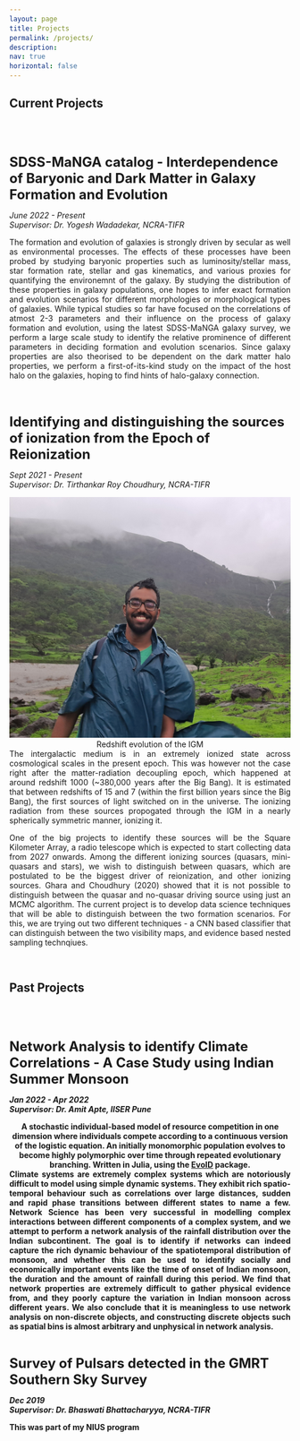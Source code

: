 ```yaml
---
layout: page
title: Projects
permalink: /projects/
description:
nav: true
horizontal: false
---
```


## <b> Current Projects </b>
<br>

<b> <font size="5">  
SDSS-MaNGA catalog - Interdependence of Baryonic and Dark Matter in Galaxy Formation and Evolution
</font>  </b> 

<i> June 2022 - Present <br>
Supervisor: Dr. Yogesh Wadadekar, NCRA-TIFR</i>


<div style="text-align: justify">
The formation and evolution of galaxies is strongly driven by secular as well as environmental processes. The effects of these processes have been probed by studying baryonic properties such as luminosity/stellar mass, star formation rate, stellar and gas kinematics, and various proxies for quantifying the environemnt of the galaxy. By studying the distribution of these properties in galaxy populations, one hopes to infer exact formation and evolution scenarios for different morphologies or morphological types of galaxies. While typical studies so far have focused on the correlations of atmost 2-3 parameters and their influence on the process of galaxy formation and evolution, using the latest SDSS-MaNGA galaxy survey, we perform a large scale study to identify the relative prominence of different parameters in deciding formation and evolution scenarios. Since galaxy properties are also theorised to be dependent on the dark matter halo properties, we perform a first-of-its-kind study on the impact of the host halo on the galaxies, hoping to find hints of halo-galaxy connection. 
</div>

<br>

<b> <font size="5">  
Identifying and distinguishing the sources of ionization from the Epoch of Reionization
</font>  </b> 

<i> Sept 2021 - Present <br>
Supervisor: Dr. Tirthankar Roy Choudhury, NCRA-TIFR</i>

<div class="row">
    <div class="col-sm mt-3 mt-md-0" style="text-align: center">
        <img class="img-fluid rounded z-depth-1" width = "700" height = "430" src="/assets/img/prof_pic.jpg" alt="" title="" />
    </div>                                              
</div>

<div class="caption" style="text-align: center">
	Redshift evolution of the IGM
</div>


<div style="text-align: justify">
The intergalactic medium is in an extremely ionized state across cosmological scales in the present epoch. This was however not the case right after the matter-radiation decoupling epoch, which happened at around redshift 1000 (~380,000 years after the Big Bang). It is estimated that between redshifts of 15 and 7 (within the first billion years since the Big Bang), the first sources of light switched on in the universe. The ionizing radiation from these sources propogated through the IGM in a nearly spherically symmetric manner, ionizing it.

One of the big projects to identify these sources will be the Square Kilometer Array, a radio telescope which is expected to start collecting data from 2027 onwards. Among the different ionizing sources (quasars, mini-quasars and stars), we wish to distinguish between quasars, which are postulated to be the biggest driver of reionization, and other ionizing sources. Ghara and Choudhury (2020) showed that it is not possible to distinguish between the quasar and no-quasar driving source using just an MCMC algorithm. The current project is to develop data science techniques that will be able to distinguish between the two formation scenarios. For this, we are trying out two different techniques - a CNN based classifier that can distinguish between the two visibility maps, and evidence based nested sampling technqiues. 
</div>

<br>

## <b> Past Projects
<br>

<b> <font size="5">  
Network Analysis to identify Climate Correlations - A Case Study using Indian Summer Monsoon
</font>  </b> 

<i> Jan 2022 - Apr 2022 <br>
Supervisor: Dr. Amit Apte, IISER Pune</i>


<div class="caption" style="text-align: center">
    A stochastic individual-based model of resource competition in one dimension where individuals compete according to a continuous version of the logistic equation. An initially monomorphic population evolves to become highly polymorphic over time through repeated evolutionary branching. Written in Julia, using the <a href = "https://github.com/vboussange/EvoId.jl">EvoID</a> package.
</div>

<div style="text-align: justify">
Climate systems are extremely complex systems which are notoriously difficult to model using simple dynamic systems. They exhibit rich spatio-temporal behaviour such as correlations over large distances, sudden and rapid phase transitions between different states to name a few. Network Science has been very successful in modelling complex interactions between different components of a complex system, and we attempt to perform a network analysis of the rainfall distribution over the Indian subcontinent. The goal is to identify if networks can indeed capture the rich dynamic behaviour of the spatiotemporal distribution of monsoon, and whether this can be used to identify socially and economically important events like the time of onset of Indian monsoon, the duration and the amount of rainfall during this period. We find that network properties are extremely difficult to gather physical evidence from, and they poorly capture the variation in Indian monsoon across different years. We also conclude that it is meaningless to use network analysis on non-discrete objects, and constructing discrete objects such as spatial bins is almost arbitrary and unphysical in network analysis.
</div>

<b> <font size="5">  
Survey of Pulsars detected in the GMRT Southern Sky Survey
</font>  </b> 

<i> Dec 2019 <br>
Supervisor: Dr. Bhaswati Bhattacharyya, NCRA-TIFR</i>

<div style="text-align: justify">
This was part of my NIUS program
</div>

